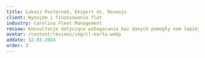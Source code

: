 ```yaml
---
title: Łukasz Pasternak, Ekspert ds. Rozwoju
client: Wynajem i finansowanie flot
industry: Carolina Fleet Management
review: Konsultacje dotyczące wzbogacania baz danych pomogły nam lepiej targetować kampanie do firm flotowych. Wartościowe wsparcie merytoryczne.
avatar: /content/reviews/img/cl-marta.webp
addate: 12.03.2024
order: 3
---
```

